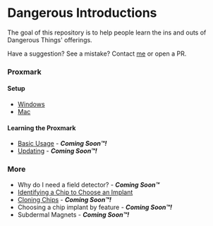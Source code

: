 # Dangerous Introductions
The goal of this repository is to help people learn the ins and outs of Dangerous Things' offerings.

Have a suggestion? See a mistake? Contact [me](mailto:operations@dangerousthings.com) or open a PR.

### Proxmark
#### Setup
- [Windows](setup/WINDOWS.md)
- [Mac](setup/MAC.md)
  
#### Learning the Proxmark
- [Basic Usage](basics/PROXMARK_BASICS.md) - ***Coming Soon™!***
- [Updating](basics/UPDATE_PROXMARK.md) - ***Coming Soon™!***

### More
- Why do I need a field detector? - ***Coming Soon™***
- [Identifying a Chip to Choose an Implant](basics/ID_CHIPS.md)
- [Cloning Chips](basics/PROXMARK_CLONING.md) - ***Coming Soon™!***
- Choosing a chip implant by feature - ***Coming Soon™!***
- Subdermal Magnets - ***Coming Soon™!***
